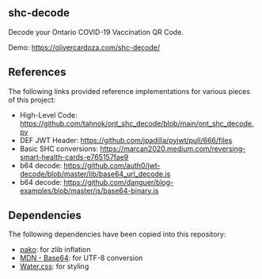 ## shc-decode

Decode your Ontario COVID-19 Vaccination QR Code.

Demo: https://olivercardoza.com/shc-decode/

## References

The following links provided reference implementations for various pieces of this project:

* High-Level Code: https://github.com/tahnok/ont_shc_decode/blob/main/ont_shc_decode.py
* DEF JWT Header: https://github.com/jpadilla/pyjwt/pull/666/files
* Basic SHC conversions: https://marcan2020.medium.com/reversing-smart-health-cards-e765157fae9
* b64 decode: https://github.com/auth0/jwt-decode/blob/master/lib/base64_url_decode.js
* b64 decode: https://github.com/danguer/blog-examples/blob/master/js/base64-binary.js

## Dependencies

The following dependencies have been copied into this repository:

* [pako](https://github.com/nodeca/pako): for zlib inflation
* [MDN - Base64](https://developer.mozilla.org/en-US/docs/Glossary/Base64): for UTF-8 conversion
* [Water.css](https://github.com/kognise/water.css): for styling
